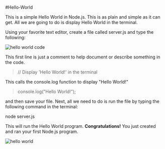 #Hello-World

This is a simple Hello World in Node.js.  This is as plain and simple as it can get. All we are going to do is display Hello World in the terminal.

Using your favorite text editor, create a file called server.js and type the following:

<img src="http://res.cloudinary.com/swiftjitsu/image/upload/v1464427619/GitHub/Hello%20World/Hello_World-code.png" alt="hello world code">

This first line is just a comment to help document or describe something in the code.
<blockquote>// Display 'Hello World!' in the terminal<br /></blockquote>

This calls the console.log function to display "Hello World!"
<blockquote>console.log("Hello World!");</blockquote>

and then save your file.  Next, all we need to do is run the file by typing the following command in the terminal:

node server.js

This will run the Hello World program.  <strong>Congratulations!</strong>  You just created and ran your first Node.js program.

<img src="http://res.cloudinary.com/swiftjitsu/image/upload/v1464427264/GitHub/Hello%20World/Hello_World.png" alt="hello world">
